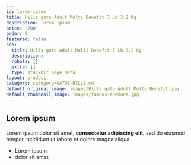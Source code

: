 ```yaml
---
id: lorem-ipsum
title: Hills gato Adult Multi Benefit 7 Lb 3.2 Kg
description: lorem-ipsum
price: '700'
order: 0
featured: false
seo:
  title: Hills gato Adult Multi Benefit 7 Lb 3.2 Kg
  description: ''
  robots: []
  extra: []
  type: stackbit_page_meta
layout: product
category: category/GATOS-HILLS.md
default_original_image: images/Hills gato Adult Multi Benefit.jpg
default_thumbnail_image: images/famous-anemone.jpg
---
```

## Lorem ipsum

Lorem ipsum dolor sit amet, **consectetur adipiscing elit**, sed do eiusmod tempor incididunt ut labore et dolore magna aliqua.

- Lorem ipsum
- dolor sit amet